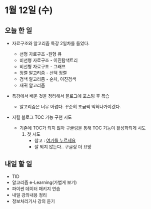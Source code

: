# 1월 12일 (수)

## 오늘 한 일

* 자료구조와 알고리즘 특강 2일차를 들었다. 
  * 선형 자료구조 -원형 큐 
  * 비선형 자료구조 - 이진탐색트리
  * 비선형 자료구조 - 그래프
  * 정렬 알고리즘 - 선택 정렬
  * 검색 알고리즘 - 순차, 이진검색
  * 재귀 알고리즘
  
  
  
* 특강에서 배운 것을 정리해서 블로그에 포스팅 후 복습

  * 알고리즘은 너무 어렵다. 꾸준히 조금씩 익혀나가야겠다.



* 지킬 블로그 TOC 기능 구현 시도
  * 기존에 TOC가 되지 않아 구글링을 통해 TOC 기능이 활성화되게 시도
    1. 첫 시도
       - 참고 : [여기를 누르세요](https://digndig.kr/jekyll/2021/06/23/Jekyll_Configtoc.html)
       - 잘 되지 않는다.. 구글링 더 요망





## 내일 할 일

* TID
* 알고리즘 e-Learning(가볍게 보기)
* 파이썬 데이터 패키지 연습
* 내일 강의내용 정리
* 정보처리기사 강의 듣기
